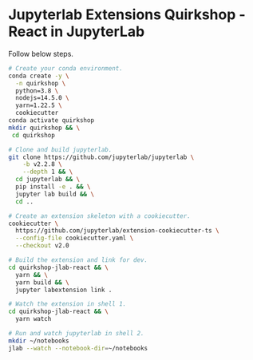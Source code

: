 # Jupyterlab Extensions Quirkshop - React in JupyterLab

Follow below steps.

```bash
# Create your conda environment.
conda create -y \
  -n quirkshop \
  python=3.8 \
  nodejs=14.5.0 \
  yarn=1.22.5 \
  cookiecutter
conda activate quirkshop
mkdir quirkshop && \
 cd quirkshop
```

```bash
# Clone and build jupyterlab.
git clone https://github.com/jupyterlab/jupyterlab \
    -b v2.2.8 \
    --depth 1 && \
  cd jupyterlab && \
  pip install -e . && \
  jupyter lab build && \
  cd ..
```

```bash
# Create an extension skeleton with a cookiecutter.
cookiecutter \
  https://github.com/jupyterlab/extension-cookiecutter-ts \
  --config-file cookiecutter.yaml \
  --checkout v2.0
```

```bash
# Build the extension and link for dev.
cd quirkshop-jlab-react && \
  yarn && \
  yarn build && \
  jupyter labextension link .
```

```bash
# Watch the extension in shell 1.
cd quirkshop-jlab-react && \
  yarn watch
```

```bash
# Run and watch jupyterlab in shell 2.
mkdir ~/notebooks
jlab --watch --notebook-dir=~/notebooks
```
